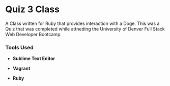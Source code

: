 # **Quiz 3 Class**

A Class written for Ruby that provides interaction with a Doge. This was a Quiz that was completed while attneding the University of Denver Full Stack Web Developer Bootcamp.




### **Tools Used**

* **Sublime Text Editor**
 
* **Vagrant**

* **Ruby**
